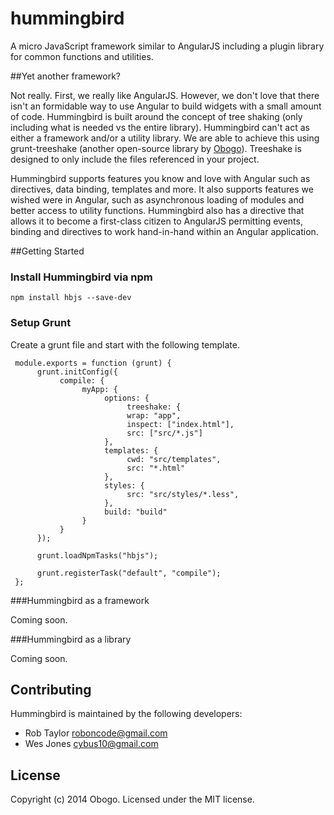 # hummingbird

A micro JavaScript framework similar to AngularJS including a plugin library for common functions and utilities.

##Yet another framework?

Not really. First, we really like AngularJS. However, we don't love that there isn't an formidable way to use Angular to build widgets with a small amount of code. Hummingbird is built around the concept of tree shaking (only including what is needed vs the entire library). Hummingbird can't act as either a framework and/or a utility library. We are able to achieve this using grunt-treeshake (another open-source library by [Obogo](http://obogo.io)). Treeshake is designed to only include the files referenced in your project. 

Hummingbird supports features you know and love with Angular such as directives, data binding, templates and more. It also supports features we wished were in Angular, such as asynchronous loading of modules and better access to utility functions. Hummingbird also has a directive that allows it to become a first-class citizen to AngularJS permitting events, binding and directives to work hand-in-hand within an Angular application.

##Getting Started

### Install Hummingbird via npm

	npm install hbjs --save-dev

### Setup Grunt

Create a grunt file and start with the following template.

     module.exports = function (grunt) {
          grunt.initConfig({
               compile: {
                    myApp: {
                         options: {
                              treeshake: {
                              wrap: "app",
                              inspect: ["index.html"],
                              src: ["src/*.js"]
                         },
                         templates: {
                              cwd: "src/templates",
                              src: "*.html"                         },
                         styles: {
                              src: "src/styles/*.less",                         },
                         build: "build"
                    }
               }
          });

          grunt.loadNpmTasks("hbjs");

          grunt.registerTask("default", "compile");
     };

###Hummingbird as a framework

Coming soon.

###Hummingbird as a library

Coming soon.

## Contributing
Hummingbird is maintained by the following developers:

* Rob Taylor <roboncode@gmail.com>
* Wes Jones <cybus10@gmail.com>

## License
Copyright (c) 2014 Obogo. Licensed under the MIT license.
